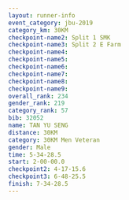 ```yaml
---
layout: runner-info 
event_category: jbu-2019 
category_km: 30KM 
checkpoint-name2: Split 1 SMK 
checkpoint-name3: Split 2 E Farm 
checkpoint-name4: 
checkpoint-name5: 
checkpoint-name6: 
checkpoint-name7: 
checkpoint-name8: 
checkpoint-name9: 
overall_rank: 234
gender_rank: 219
category_rank: 57
bib: 32052
name: TAN YU SENG
distance: 30KM
category: 30KM Men Veteran
gender: Male
time: 5-34-28.5
start: 2-00-00.0
checkpoint2: 4-17-15.6
checkpoint3: 6-48-25.5
finish: 7-34-28.5
---
```

